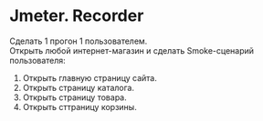 # Jmeter. Recorder

Сделать 1 прогон 1 пользователем.  
Открыть любой интернет-магазин и сделать Smoke-сценарий пользователя:
1. Открыть главную страницу сайта.
2. Открыть страницу каталога.
3. Открыть страницу товара.
4. Открыть сттраницу корзины.